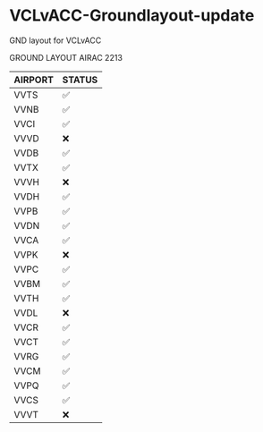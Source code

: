 # VCLvACC-Groundlayout-update
GND layout for VCLvACC

GROUND LAYOUT AIRAC 2213

| AIRPORT  | STATUS |
| ---------| ------ |
| VVTS  | ✅  |
| VVNB  | ✅  |
| VVCI  | ✅	|
| VVVD  | ❌	 |
| VVDB  | ✅ |
| VVTX  | ✅ |
| VVVH  | ❌ |
| VVDH  | ✅ |
| VVPB  | ✅|
| VVDN  | ✅ |
| VVCA  | ✅ |
| VVPK  | ❌ |
| VVPC  | ✅ |
| VVBM  | ✅ |
| VVTH  | ✅ |
| VVDL  | ❌ |
| VVCR  | ✅ |
| VVCT  | ✅ |
| VVRG  | ✅ |
| VVCM  | ✅ |
| VVPQ  | ✅ |
| VVCS  | ✅ |
| VVVT  | ❌ |

